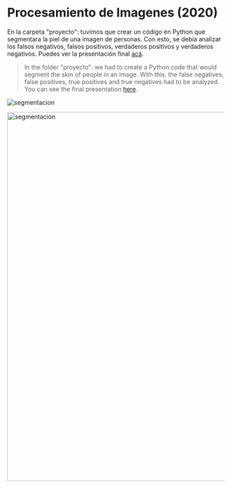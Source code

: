 # Procesamiento de Imagenes (2020)
En la carpeta "proyecto": tuvimos que crear un código en Python que segmentara la piel de una imagen de personas. Con esto, se debía analizar los falsos negativos, falsos positivos, verdaderos positivos y verdaderos negativos. Puedes ver la presentación final [acá](https://docs.google.com/presentation/d/1mZW0qgxmszIv-fpnH9I0dmMFK3Tv40PmWbhecma_oqo/edit#slide=id.g8c5dd55932_0_0). 

> In the folder "proyecto": we had to create a Python code that would segment the skin of people in an image. With this, the false negatives, false positives, true positives and true negatives had to be analyzed. You can see the final presentation [here](https://docs.google.com/presentation/d/1mZW0qgxmszIv-fpnH9I0dmMFK3Tv40PmWbhecma_oqo/edit#slide=id.g8c5dd55932_0_0). 

![segmentacion](https://user-images.githubusercontent.com/31099183/116836031-11ac9f80-ab93-11eb-9dee-08158e7f8d97.gif)

<img width="856" alt="segmentacion" src="https://user-images.githubusercontent.com/31099183/116835977-dca04d00-ab92-11eb-9811-69923cf2a0c1.png">
